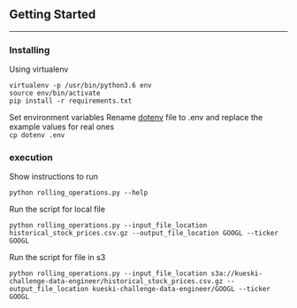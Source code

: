 

## Getting Started
________

### Installing
Using virtualenv
~~~
virtualenv -p /usr/bin/python3.6 env
source env/bin/activate
pip install -r requirements.txt
~~~
Set environment variables
Rename [dotenv](dotenv) file to .env and replace the example values for real ones<br>
`cp dotenv .env`

### execution
Show instructions to run
~~~
python rolling_operations.py --help
~~~
Run the script for local file
~~~
python rolling_operations.py --input_file_location historical_stock_prices.csv.gz --output_file_location GOOGL --ticker GOOGL
~~~

Run the script for file in s3
~~~
python rolling_operations.py --input_file_location s3a://kueski-challenge-data-engineer/historical_stock_prices.csv.gz --output_file_location kueski-challenge-data-engineer/GOOGL --ticker GOOGL
~~~